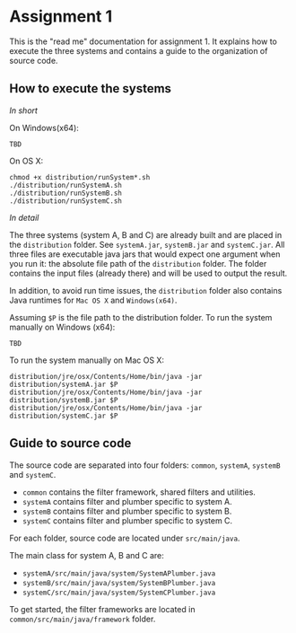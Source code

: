 # Assignment 1

This is the "read me" documentation for assignment 1. It explains how to execute the three systems and contains a guide to the organization of source code.

## How to execute the systems

_In short_

On Windows(x64):
```
TBD
```

On OS X:
```
chmod +x distribution/runSystem*.sh
./distribution/runSystemA.sh
./distribution/runSystemB.sh
./distribution/runSystemC.sh
```

_In detail_

The three systems (system A, B and C) are already built and are placed in the `distribution` folder. See `systemA.jar`, `systemB.jar` and `systemC.jar`. All three files are executable java jars that would expect one argument when you run it: the absolute file path of the `distribution` folder. The folder contains the input files (already there) and will be used to output the result.

In addition, to avoid run time issues, the `distribution` folder also contains Java runtimes for `Mac OS X` and `Windows(x64)`.

Assuming `$P` is the file path to the distribution folder.
To run the system manually on Windows (x64):
```
TBD
```

To run the system manually on Mac OS X:
```
distribution/jre/osx/Contents/Home/bin/java -jar distribution/systemA.jar $P
distribution/jre/osx/Contents/Home/bin/java -jar distribution/systemB.jar $P
distribution/jre/osx/Contents/Home/bin/java -jar distribution/systemC.jar $P
```

## Guide to source code

The source code are separated into four folders: `common`, `systemA`, `systemB` and `systemC`.
- `common` contains the filter framework, shared filters and utilities.
- `systemA` contains filter and plumber specific to system A.
- `systemB` contains filter and plumber specific to system B.
- `systemC` contains filter and plumber specific to system C.

For each folder, source code are located under `src/main/java`.

The main class for system A, B and C are:
- `systemA/src/main/java/system/SystemAPlumber.java`
- `systemB/src/main/java/system/SystemBPlumber.java`
- `systemC/src/main/java/system/SystemCPlumber.java`

To get started, the filter frameworks are located in `common/src/main/java/framework` folder.
